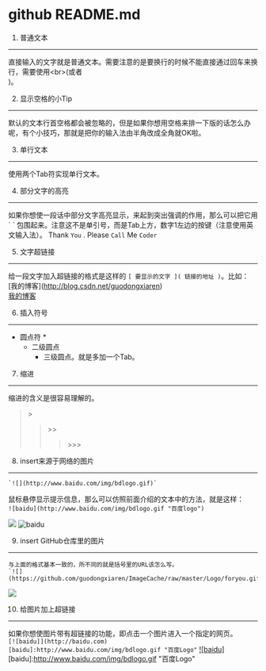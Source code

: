 github README.md 
=========================

1. 普通文本
-------------------
直接输入的文字就是普通文本。需要注意的是要换行的时候不能直接通过回车来换行，需要使用\<br>(或者<br/>)。<br>

2. 显示空格的小Tip
-------------------
默认的文本行首空格都会被忽略的，但是如果你想用空格来排一下版的话怎么办呢，有个小技巧，那就是把你的输入法由半角改成全角就OK啦。<br>

3. 单行文本
-------------------
使用两个Tab符实现单行文本。

4. 部分文字的高亮
-------------------
如果你想使一段话中部分文字高亮显示，来起到突出强调的作用，那么可以把它用 \`  \` 包围起来。注意这不是单引号，而是Tab上方，数字1左边的按键（注意使用英文输入法）。
	Thank `You` . Please `Call` Me `Coder`

5. 文字超链接
-------------------
给一段文字加入超链接的格式是这样的 `[ 要显示的文字 ]( 链接的地址 )`。比如：	
	\[我的博客](http://blog.csdn.net/guodongxiaren)  
[我的博客](http://blog.csdn.net/guodongxiaren)  

6. 插入符号
-------------------
* 圆点符 \*
	* 二级圆点
		* 三级圆点。就是多加一个Tab。

7. 缩进
-------------------
缩进的含义是很容易理解的。
>\>
>>\>>
>>>\>>>

8. insert来源于网络的图片
-------------------
	`![](http://www.baidu.com/img/bdlogo.gif)`
鼠标悬停显示提示信息，那么可以仿照前面介绍的文本中的方法，就是这样： <br>
    	`![baidu](http://www.baidu.com/img/bdlogo.gif "百度logo")` 

![](http://www.baidu.com/img/bdlogo.gif) 
![baidu](http://www.baidu.com/img/bdlogo.gif "百度logo") 

9. insert GitHub仓库里的图片
-------------------
	与上面的格式基本一致的，所不同的就是括号里的URL该怎么写。
	`![](https://github.com/guodongxiaren/ImageCache/raw/master/Logo/foryou.gif)` 
![](https://github.com/guodongxiaren/ImageCache/raw/master/Logo/foryou.gif) 

10. 给图片加上超链接
-------------------
如果你想使图片带有超链接的功能，即点击一个图片进入一个指定的网页。 <br>
	`[![baidu]](http://baidu.com)`
	`[baidu]:http://www.baidu.com/img/bdlogo.gif "百度Logo"`
[![baidu]](http://baidu.com)  
[baidu]:http://www.baidu.com/img/bdlogo.gif "百度Logo"
